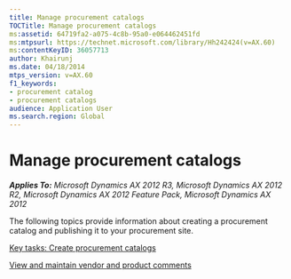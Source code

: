 ```yaml
---
title: Manage procurement catalogs
TOCTitle: Manage procurement catalogs
ms:assetid: 64719fa2-a075-4c8b-95a0-e064462451fd
ms:mtpsurl: https://technet.microsoft.com/library/Hh242424(v=AX.60)
ms:contentKeyID: 36057713
author: Khairunj
ms.date: 04/18/2014
mtps_version: v=AX.60
f1_keywords:
- procurement catalog
- procurement catalogs
audience: Application User
ms.search.region: Global
---
```


# Manage procurement catalogs 


_**Applies To:** Microsoft Dynamics AX 2012 R3, Microsoft Dynamics AX 2012 R2, Microsoft Dynamics AX 2012 Feature Pack, Microsoft Dynamics AX 2012_

The following topics provide information about creating a procurement catalog and publishing it to your procurement site.

[Key tasks: Create procurement catalogs](key-tasks-create-procurement-catalogs.md)

[View and maintain vendor and product comments](view-and-maintain-vendor-and-product-comments.md)

  


